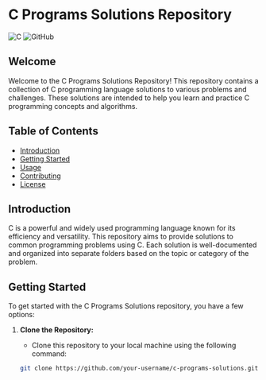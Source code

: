 # C Programs Solutions Repository

![C](https://img.shields.io/badge/language-C-orange.svg)
![GitHub](https://img.shields.io/github/license/n3rma1/c-programs-solutions)

## Welcome

Welcome to the C Programs Solutions Repository! This repository contains a collection of C programming language solutions to various problems and challenges. These solutions are intended to help you learn and practice C programming concepts and algorithms.

## Table of Contents

- [Introduction](#introduction)
- [Getting Started](#getting-started)
- [Usage](#usage)
- [Contributing](#contributing)
- [License](#license)

## Introduction

C is a powerful and widely used programming language known for its efficiency and versatility. This repository aims to provide solutions to common programming problems using C. Each solution is well-documented and organized into separate folders based on the topic or category of the problem.

## Getting Started

To get started with the C Programs Solutions repository, you have a few options:

1. **Clone the Repository:**
   - Clone this repository to your local machine using the following command:

   ```bash
   git clone https://github.com/your-username/c-programs-solutions.git

